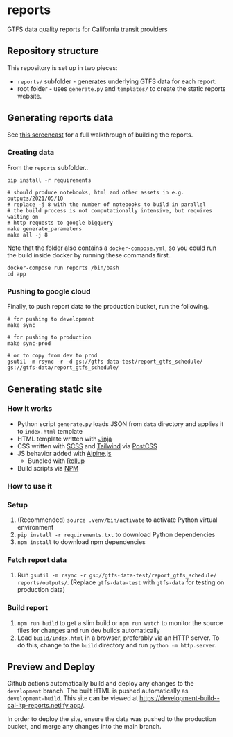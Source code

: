 # reports

GTFS data quality reports for California transit providers

## Repository structure

This repository is set up in two pieces:

* `reports/` subfolder - generates underlying GTFS data for each report.
* root folder - uses `generate.py` and `templates/` to create the static reports website.

## Generating reports data

See [this screencast](https://www.loom.com/share/b45317053ff54b9fbb46b8159947c379) for a full walkthrough of building the reports.

### Creating data

From the `reports` subfolder..

```shell
pip install -r requirements

# should produce notebooks, html and other assets in e.g. outputs/2021/05/10
# replace -j 8 with the number of notebooks to build in parallel
# the build process is not computationally intensive, but requires waiting on 
# http requests to google bigquery
make generate_parameters
make all -j 8
```

Note that the folder also contains a `docker-compose.yml`, so you could run
the build inside docker by running these commands first..

```shell
docker-compose run reports /bin/bash
cd app
```

### Pushing to google cloud

Finally, to push report data to the production bucket, run the following.

```
# for pushing to development
make sync

# for pushing to production
make sync-prod

# or to copy from dev to prod
gsutil -m rsync -r -d gs://gtfs-data-test/report_gtfs_schedule/ gs://gtfs-data/report_gtfs_schedule/
```

## Generating static site

### How it works

- Python script `generate.py` loads JSON from `data` directory and applies it to `index.html` template
- HTML template written with [Jinja](https://jinja.palletsprojects.com/en/3.0.x/)
- CSS written with [SCSS](https://sass-lang.com/documentation/syntax#scss) and [Tailwind](https://tailwindcss.com/docs) via [PostCSS](https://postcss.org/)
- JS behavior added with [Alpine.js](https://alpinejs.dev)
  - Bundled with [Rollup](https://rollupjs.org/guide/en/)
- Build scripts via [NPM](https://www.npmjs.com/)

### How to use it

### Setup 

1. (Recommended) `source .venv/bin/activate` to activate Python virtual environment
2. `pip install -r requirements.txt` to download Python dependencies
3. `npm install` to download npm dependencies

### Fetch report data

1. Run `gsutil -m rsync -r gs://gtfs-data-test/report_gtfs_schedule/ reports/outputs/`. (Replace `gtfs-data-test` with `gtfs-data` for testing on production data)

### Build report

1. `npm run build` to get a slim build or `npm run watch` to monitor the source files for changes and run dev builds automatically
2. Load `build/index.html` in a browser, preferably via an HTTP server. To do this, change to the `build` directory and run `python -m http.server`.


## Preview and Deploy

Github actions automatically build and deploy any changes to the `development` branch.
The built HTML is pushed automatically as `development-build`.
This site can be viewed at https://development-build--cal-itp-reports.netlify.app/.

In order to deploy the site, ensure the data was pushed to the production bucket,
and merge any changes into the main branch.
